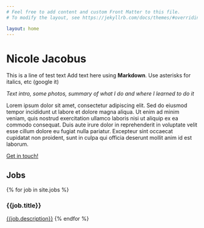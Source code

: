 ```yaml
---
# Feel free to add content and custom Front Matter to this file.
# To modify the layout, see https://jekyllrb.com/docs/themes/#overriding-theme-defaults

layout: home
---
```


# Nicole Jacobus
This is a line of test text
Add text here using **Markdown**. Use asterisks for italics, etc (google it)

*Text intro, some photos, summary of what I do and
where I learned to do it*

Lorem ipsum dolor sit amet, consectetur adipiscing elit. Sed do eiusmod tempor incididunt ut labore et dolore magna aliqua. Ut enim ad minim veniam, quis nostrud exercitation ullamco laboris nisi ut aliquip ex ea commodo consequat. Duis aute irure dolor in reprehenderit in voluptate velit esse cillum dolore eu fugiat nulla pariatur. Excepteur sint occaecat cupidatat non proident, sunt in culpa qui officia deserunt mollit anim id est laborum.



<a href="mailto:yourEMAILhere">Get in touch!</a>

<div class="index-jobs">
<h2 id="jobs">Jobs</h2>

{% for job in site.jobs %}
<h3>{{job.title}}</h3>
<a href="{{ site.baseurl }}{{ job.url }}">{{job.description}}</a>
{% endfor %}
</div>